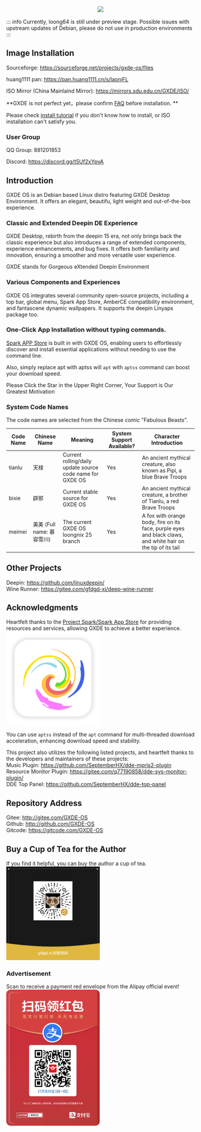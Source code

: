 <center><img src=/new-logo-long.png width=300/></center>



::: info
Currently, loong64 is still under preview stage. Possible issues with upstream updates of Debian, please do not use in production environments
:::

## Image Installation

Sourceforge: https://sourceforge.net/projects/gxde-os/files

huang1111 pan: https://pan.huang1111.cn/s/laonjFL

ISO Mirror (China Mainlaind Mirror): https://mirrors.sdu.edu.cn/GXDE/ISO/


**GXDE is not perfect yet，please confirm [FAQ](faq.md) before installation. **

Please check [install tutorial](install.md) if you don't know how to install, or ISO installation can't satisfy you.

### User Group

QQ Group: 881201853

Discord: https://discord.gg/t5Uf2xYpvA


## Introduction

GXDE OS is an Debian based Linux distro featuring GXDE Desktop Environment. It offers an elegant, beautifu, light weight and out-of-the-box experience. 

### Classic and Extended Deepin DE Experience 

GXDE Desktop, rebirth from the deepin 15 era, not only brings back the classic experience but also introduces a range of extended components, experience enhancements, and bug fixes. It offers both familiarity and innovation, ensuring a smoother and more versatile user experience.

GXDE stands for Gorgeous eXtended Deepin Environment

### Various Components and Experiences

GXDE OS integrates several community open-source projects, including a top bar, global menu, Spark App Store, AmberCE compatibility environment, and fantascene dynamic wallpapers. It supports the deepin Linyaps package too. 

### One-Click App Installation without typing commands.

[Spark APP Store](https://gitee.com/spark-store-project/) is built in with GXDE OS, enabling users to effortlessly discover and install essential applications without needing to use the command line. 

Also, simply replace apt with aptss will  `apt` with `aptss` command can boost your download speed. 



Please Click the Star in the Upper Right Corner, Your Support is Our Greatest Motivation

### System Code Names
The code names are selected from the Chinese comic "Fabulous Beasts".

| Code Name | Chinese Name | Meaning | System Support Available? | Character Introduction |
| --- | --- | --- | --- | --- |
| tianlu | 天禄 | Current rolling/daily update source code name for GXDE OS | Yes | An ancient mythical creature, also known as Pipi, a blue Brave Troops |
| bixie | 辟邪 | Current stable source for GXDE OS | Yes | An ancient mythical creature, a brother of Tianlu, a red Brave Troops |
| meimei | 美美 (Full name: 慕容雪川) | The current GXDE OS loongnix 25 branch | Yes | A fox with orange body, fire on its face, purple eyes and black claws, and white hair on the tip of its tail |

## Other Projects
Deepin: https://github.com/linuxdeepin/  
Wine Runner: https://gitee.com/gfdgd-xi/deep-wine-runner  


## Acknowledgments
Heartfelt thanks to the [Project Spark/Spark App Store](https://gitee.com/spark-store-project/) for providing resources and services, allowing GXDE to achieve a better experience.  
<img src="/install/spark-store.svg" width="250" />

You can use `aptss` instead of the `apt` command for multi-threaded download acceleration, enhancing download speed and stability.

This project also utilizes the following listed projects, and heartfelt thanks to the developers and maintainers of these projects:  
Music Plugin: https://github.com/SeptemberHX/dde-mpris2-plugin  
Resource Monitor Plugin: https://gitee.com/q77190858/dde-sys-monitor-plugin/  
DDE Top Panel: https://github.com/SeptemberHX/dde-top-panel

## Repository Address
Gitee: http://gitee.com/GXDE-OS  
Github: http://github.com/GXDE-OS  
Gitcode: https://gitcode.com/GXDE-OS

## Buy a Cup of Tea for the Author
If you find it helpful, you can buy the author a cup of tea.  
<img src="/install/Wechat.png" width="250" />

### Advertisement
Scan to receive a payment red envelope from the Alipay official event!
<img src="/install/advertisement0.jpg" width="250" >
